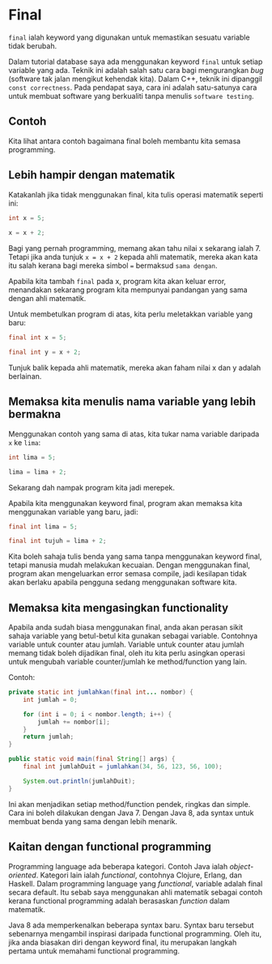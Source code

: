 # Final

`final` ialah keyword yang digunakan untuk memastikan sesuatu variable tidak
berubah.

Dalam tutorial database saya ada menggunakan keyword `final` untuk setiap
variable yang ada. Teknik ini adalah salah satu cara bagi mengurangkan _bug_
(software tak jalan mengikut kehendak kita). Dalam C++, teknik ini dipanggil
`const correctness`. Pada pendapat saya, cara ini adalah satu-satunya cara untuk
membuat software yang berkualiti tanpa menulis `software testing`.

## Contoh

Kita lihat antara contoh bagaimana final boleh membantu kita semasa programming.

## Lebih hampir dengan matematik

Katakanlah jika tidak menggunakan final, kita tulis operasi matematik seperti ini:

```java
int x = 5;
        
x = x + 2;
```

Bagi yang pernah programming, memang akan tahu nilai x sekarang ialah 7. Tetapi
jika anda tunjuk `x = x + 2` kepada ahli matematik, mereka akan kata itu salah
kerana bagi mereka simbol `=` bermaksud `sama dengan`.

Apabila kita tambah `final` pada x, program kita akan keluar error, menandakan
sekarang program kita mempunyai pandangan yang sama dengan ahli matematik.

Untuk membetulkan program di atas, kita perlu meletakkan variable yang baru:

```java
final int x = 5;

final int y = x + 2;
```

Tunjuk balik kepada ahli matematik, mereka akan faham nilai x dan y adalah
berlainan.

## Memaksa kita menulis nama variable yang lebih bermakna

Menggunakan contoh yang sama di atas, kita tukar nama variable daripada `x` ke
`lima`:

```java
int lima = 5;

lima = lima + 2;
```

Sekarang dah nampak program kita jadi merepek.

Apabila kita menggunakan keyword final, program akan memaksa kita menggunakan
variable yang baru, jadi:

```java
final int lima = 5;

final int tujuh = lima + 2;
```

Kita boleh sahaja tulis benda yang sama tanpa menggunakan keyword final, tetapi
manusia mudah melakukan kecuaian. Dengan menggunakan final, program akan
mengeluarkan error semasa compile, jadi kesilapan tidak akan berlaku apabila
pengguna sedang menggunakan software kita.

## Memaksa kita mengasingkan functionality

Apabila anda sudah biasa menggunakan final, anda akan perasan sikit sahaja
variable yang betul-betul kita gunakan sebagai variable. Contohnya variable
untuk counter atau jumlah. Variable untuk counter atau jumlah memang tidak boleh
dijadikan final, oleh itu kita perlu asingkan operasi untuk mengubah variable
counter/jumlah ke method/function yang lain.

Contoh:

```java
private static int jumlahkan(final int... nombor) {
    int jumlah = 0;

    for (int i = 0; i < nombor.length; i++) {
        jumlah += nombor[i];
    }
    return jumlah;
}

public static void main(final String[] args) {
    final int jumlahDuit = jumlahkan(34, 56, 123, 56, 100);

    System.out.println(jumlahDuit);
}
```

Ini akan menjadikan setiap method/function pendek, ringkas dan simple. Cara ini
boleh dilakukan dengan Java 7. Dengan Java 8, ada syntax untuk membuat benda
yang sama dengan lebih menarik.

## Kaitan dengan functional programming

Programming language ada beberapa kategori. Contoh Java ialah _object-oriented_.
Kategori lain ialah _functional_, contohnya Clojure, Erlang, dan Haskell. Dalam
programming language yang _functional_, variable adalah final secara default.
Itu sebab saya menggunakan ahli matematik sebagai contoh kerana functional
programming adalah berasaskan _function_ dalam matematik.

Java 8 ada memperkenalkan beberapa syntax baru. Syntax baru tersebut sebenarnya
mengambil inspirasi daripada functional programming. Oleh itu, jika anda
biasakan diri dengan keyword final, itu merupakan langkah pertama untuk memahami
functional programming.
